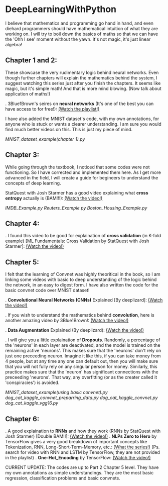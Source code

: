 # DeepLearningWithPython
I believe that mathematics and programming go hand in hand, and even diehard programmers should have mathematical intuition of what they are working on. I will try to boil down the basics of maths so that we can have the 'Ohh I see' moment without the yawn. It's not magic, it's just linear algebra!

## Chapter 1 and 2: 
These showcase the very rudimentary logic behind neural networks. Even though further chapters will explain the mathematics behind the system, I suggest watching this series just after you finish the chapters. It seems like magic, but it's simple math! And that is more mind blowing. (Now talk about application of maths!)

. 3Blue1Brown's seires on **neural networks** (It's one of the best you can have access to for free!): [(Watch the playlist!)](https://www.youtube.com/watch?v=aircAruvnKk&list=PLZHQObOWTQDNU6R1_67000Dx_ZCJB-3pi)

I have also added the MNIST dataset's code, with my own annotations, for anyone who is stuck or wants a clearer understanding. I am sure you would find much better videos on this. This is just my piece of mind.

_MNIST_dataset_example(chapter 1).py_

## Chapter 3: 
While going through the textbook, I noticed that some codes were not functioning. So I have corrected and implemented them here. As I get more advanced in the field, I will create a guide for begineers to understand the concepts of deep learning.

StatQuest with Josh Starmer has a good video explaining what **cross entropy** actually is (BAM!!!): [(Watch the video!)](https://youtu.be/6ArSys5qHAU)

_IMDB_Example.py
Reuters_Example.py
Boston_Housing_Example.py_

## Chapter 4:
 
. I found this video to be good for explaination of **cross validation** (in K-fold example) [ML Fundamentals: Cross Validation by StatQuest with Josh Starmer]: [(Watch the video!)](https://youtu.be/fSytzGwwBVw)

## Chapter 5:
I felt that the learning of Convnet was highly theoritical in the book, so I am linking some videos with basic to deep understanding of the logic behind the network, in an easy to digest form. I have also written the code for the basic convnet code over MNIST dataset!

. **Convolutional Neural Networks (CNNs)** Explained [By deeplizard]: [(Watch the video!)](https://youtu.be/YRhxdVk_sIs)

. If you wish to understand the mathematics behind **convolution**, here is another amazing video by 3Blue1Brown!: [(Watch the video!)](https://youtu.be/KuXjwB4LzSA)

. **Data Augmentation** Explained (By deeplizard): [(Watch the video!)](https://youtu.be/rfM4DaLTkMs)

. I will give you a little explaination of **Dropouts**. Randomly, a percentage of the 'neurons' in each layer are deactivated, and the model is trained on the remaining active 'neurons'. This makes sure that the 'neurons' don't rely on just one preceeding neuron. Imagine it like this, if you can take money from 4 people, but at any time any one can default out, then you will make sure that you will not fully rely on any singular person for money. Similarly, this practice makes sure that the 'neuron' has significant connections with the preceeding 'neurons'. That way, any overfitting (or as the creater called it 'conspiracies') is avoided.

_MNIST_dataset_example(using basic convnet).py
dog_cat_kaggle_convnet_preparring_data.py
dog_cat_kaggle_convnet.py
dog_cat_kaggle_vgg16.py_

## Chapter 6:

. A good explaination to **RNNs** and how they work (RNNs by StatQuest with Josh Starmer) [Double BAM!!]: [(Watch the video!)](https://youtu.be/AsNTP8Kwu80)
. **NLPs Zero to Hero** by TensorFlow gives a very good breakdown of important concepts like Tokenization, RNN, Long-Short-Term-Memory, etc.: [(What the series!)](https://www.youtube.com/watch?v=KNAWp2S3w94&list=PLQY2H8rRoyvwWuPiWnuTDBHe7I0fMSsfO) (Ps. search for video with RNN and LSTM by TensorFlow, they are not provided in the playlist)
. **One-Hot_Encoding** by TensorFlow: [(Watch the video!)](https://youtu.be/BecEHOVmx9o)


 CURRENT UPDATE: The codes are up to Part 2 Chapter 5 level. They have my own annotations as simple understandings. They are the most basic regression, classification problems and basic convnets.
